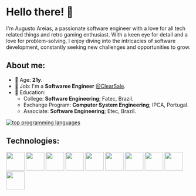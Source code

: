 # Hello there! :wave:
I'm Augusto Areias, a passionate software engineer with a love for all tech related things and retro gaming enthusiast. With a keen eye for detail and a love for problem-solving, I enjoy diving into the intricacies of software development, constantly seeking new challenges and opportunities to grow. 

## About me:
- 👴 Age: **21y**.
- 💼 Job: I'm a **Softwaree Engineer** [@ClearSale](https://www.clear.sale/?lang=en).
- 🏫 Education: 
  - College: **Software Engineering**; Fatec, Brazil.
  - Exchange Program: **Computer System Engineering**; IPCA, Portugal.
  - Associate: **Software Engineering**; Etec, Brazil.  

[![top programming languages](https://github-readme-stats.vercel.app/api/top-langs/?username=areiass36&theme=dark&custom_title=Top%20%languages&layout=compact)](https://github.com/areiass36)

## Technologies:
<div style="diplay: flex">
  <a href="dotnet"><img src="https://github.com/onemarc/tech-icons/blob/main/icons/dotnet-light.svg" width="50"></a>
  <a href="sqlserver"><img src="https://github.com/onemarc/tech-icons/blob/main/icons/mssqlserver-light.svg" width="50"></a>
  <a href="postgres"><img src="https://github.com/onemarc/tech-icons/blob/main/icons/postgressql-light.svg" width="50"></a>
  <a href="mysql"><img src="https://github.com/onemarc/tech-icons/blob/main/icons/mysql-light.svg" width="50"></a>
  <a href="angular"><img src="https://github.com/onemarc/tech-icons/blob/main/icons/angular-light.svg" width="50"></a>
  <a href="vuejs"><img src="https://github.com/onemarc/tech-icons/blob/main/icons/vuejs-light.svg" width="50"></a>
  <a href="javascript"><img src="https://github.com/onemarc/tech-icons/blob/main/icons/javascript.svg" width="50"></a>
  <a href="typescript"><img src="https://github.com/onemarc/tech-icons/blob/main/icons/typescript.svg" width="50"></a>
  <a href="node"><img src="https://github.com/onemarc/tech-icons/blob/main/icons/nodejs.svg" width="50"></a>
  <a href="azure"><img src="https://github.com/onemarc/tech-icons/blob/main/icons/azure-light.svg" width="50"></a>
</div>
